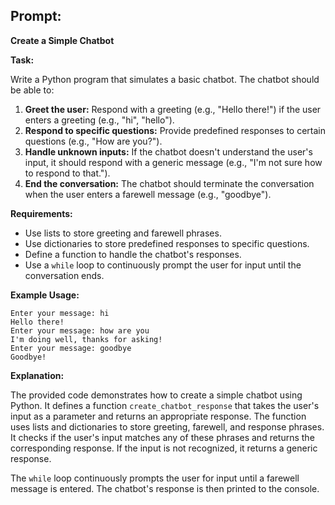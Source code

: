 ## **Prompt:**

**Create a Simple Chatbot**

**Task:**

Write a Python program that simulates a basic chatbot. The chatbot should be able to:

1. **Greet the user:** Respond with a greeting (e.g., "Hello there!") if the user enters a greeting (e.g., "hi", "hello").
2. **Respond to specific questions:** Provide predefined responses to certain questions (e.g., "How are you?").
3. **Handle unknown inputs:** If the chatbot doesn't understand the user's input, it should respond with a generic message (e.g., "I'm not sure how to respond to that.").
4. **End the conversation:** The chatbot should terminate the conversation when the user enters a farewell message (e.g., "goodbye").

**Requirements:**

* Use lists to store greeting and farewell phrases.
* Use dictionaries to store predefined responses to specific questions.
* Define a function to handle the chatbot's responses.
* Use a `while` loop to continuously prompt the user for input until the conversation ends.

**Example Usage:**

```
Enter your message: hi
Hello there!
Enter your message: how are you
I'm doing well, thanks for asking!
Enter your message: goodbye
Goodbye!
```

**Explanation:**

The provided code demonstrates how to create a simple chatbot using Python. It defines a function `create_chatbot_response` that takes the user's input as a parameter and returns an appropriate response. The function uses lists and dictionaries to store greeting, farewell, and response phrases. It checks if the user's input matches any of these phrases and returns the corresponding response. If the input is not recognized, it returns a generic response.

The `while` loop continuously prompts the user for input until a farewell message is entered. The chatbot's response is then printed to the console.
